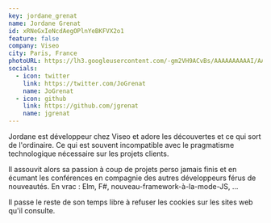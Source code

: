 ```yaml
---
key: jordane_grenat
name: Jordane Grenat
id: xRNeGxIeNcdAegOPlnYeBKFVX2o1
feature: false
company: Viseo
city: Paris, France
photoURL: https://lh3.googleusercontent.com/-gm2VH9ACvBs/AAAAAAAAAAI/AAAAAAAAHUs/1ekXFpnAWUY/photo.jpg
socials:
  - icon: twitter
    link: https://twitter.com/JoGrenat
    name: JoGrenat
  - icon: github
    link: https://github.com/jgrenat
    name: jgrenat
---
```

Jordane est développeur chez Viseo et adore les découvertes et ce qui sort de l'ordinaire. Ce qui est souvent incompatible avec le pragmatisme technologique nécessaire sur les projets clients.

Il assouvit alors sa passion à coup de projets perso jamais finis et en écumant les conférences en compagnie des autres développeurs férus de nouveautés. En vrac : Elm, F#, nouveau-framework-à-la-mode-JS, ...

Il passe le reste de son temps libre à refuser les cookies sur les sites web qu'il consulte.
